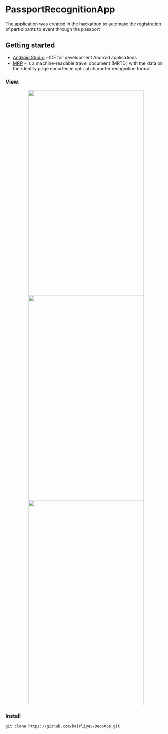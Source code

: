 # PassportRecognitionApp
The application was created in the hackathon to automate the registration of participants to event through the passport
## Getting started
* [Android Studio](https://developer.android.com/studio/) - IDE for development Android applications
* [MRP](https://en.wikipedia.org/wiki/Machine-readable_passport) - is a machine-readable travel document (MRTD) with the data on the identity page encoded in optical character recognition format. 

### View:
<p align="center">
  <img width="360" height="640" src="https://i.ibb.co/W6D9R0d/photo-2019-02-07-12-33-57.jpg">
  
  
  <img width="360" height="640" src="https://i.ibb.co/8PwYJsm/photo-2019-02-07-12-33-55.jpg">
  
  
  <img width="360" height="640" src="https://i.ibb.co/t8qCXj3/photo-2019-02-07-12-33-52.jpg">
</p>

### Install
```
git clone https://github.com/kairliyev/DecoApp.git
```
